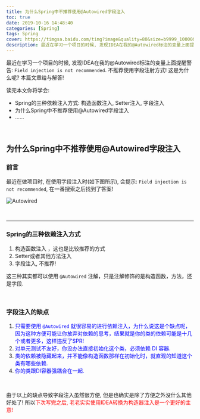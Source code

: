 ```yaml
---
title: 为什么Spring中不推荐使用@Autowired字段注入
toc: true
date: 2019-10-16 14:48:40
categories: [Spring]
tags: Spring
cover: https://timgsa.baidu.com/timg?image&quality=80&size=b9999_10000&sec=1571676678621&di=cb9b198a4edbc3a228760be11e427c13&imgtype=0&src=http%3A%2F%2Fimg.mukewang.com%2F57aebe45000109ad05000205.jpg
description: 最近在学习一个项目的时候, 发现IDEA在我的@Autowired标注的变量上面提醒警告Field injection is not recommended. 不推荐使用字段注射方式! 这是为什么呢? 本篇文章给与解答!
---
```




最近在学习一个项目的时候, 发现IDEA在我的@Autowired标注的变量上面提醒警告: `Field injection is not recommended`. 不推荐使用字段注射方式! 这是为什么呢? 本篇文章给与解答!

读完本文你将学会:

-   Spring的三种依赖注入方式: 构造函数注入, Setter注入, 字段注入
-   为什么Spring中不推荐使用@Autowired字段注入
-   ......



<br/>



<!--more-->

## 为什么Spring中不推荐使用@Autowired字段注入

### 前言

最近在做项目时, 在使用字段注入时(如下图所示), 会提示: `Field injection is not recommended`, 在一番搜索之后找到了答案!

![Autowired](https://timgsa.baidu.com/timg?image&quality=80&size=b9999_10000&sec=1571676678621&di=cb9b198a4edbc3a228760be11e427c13&imgtype=0&src=http%3A%2F%2Fimg.mukewang.com%2F57aebe45000109ad05000205.jpg)



<br/>

--------------------------



### Spring的三种依赖注入方式

1.  构造函数注入 ，这也是比较推荐的方式
2.  Setter或者其他方法注入
3.  字段注入, 不推荐!

这三种其实都可以使用 `@Autowired` 注解，只是注解修饰的是构造函数，方法，还是字段.



<br/>

### 字段注入的缺点

1.  <font color="#0000ff">只需要使用 `@Autowired` 就很容易的进行依赖注入，为什么说这是个缺点呢，因为这种方便可能让你放弃对依赖的思考，结果就是你的类的依赖可能是十几个或者更多，这样违反了SPR!</font>
2.  <font color="#0000ff">对单元测试不友好，你没办法直接初始化这个类，必须依赖 DI 容器.</font>
3.  <font color="#0000ff">类的依赖被隐藏起来，并不能像构造函数那样在初始化时，就直观的知道这个类有哪些依赖.</font>
4.  <font color="#0000ff">你的类跟DI容器强耦合在一起.</font>

<br/>

由于以上的缺点导致字段注入虽然很方便, 但是也确实是除了方便之外没什么其他好处了! 所以<font color="#ff0000">下次写完之后, 老老实实使用IDEA转换为构造器注入是一个更好的主意!</font>

